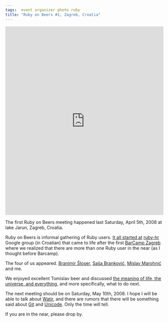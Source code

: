 ```yaml
---
tags:  event organizer photo ruby
title: "Ruby on Beers #1, Zagreb, Croatia"
---
```

<iframe src="https://www.facebook.com/plugins/post.php?href=https%3A%2F%2Fwww.facebook.com%2Fmedia%2Fset%2F%3Fset%3Da.10154148096742290.1073741890.735252289%26type%3D3&width=500" width="500" height="597" style="border:none;overflow:hidden" scrolling="no" frameborder="0" allowTransparency="true"></iframe>

The first Ruby on Beers meeting happened last Saturday, April 5th, 2008 at lake Jarun, Zagreb, Croatia.

Ruby on Beers is informal gathering of Ruby users. <a href="http://groups.google.com/group/ruby-hr/browse_thread/thread/dde9f2c93c17fd3e">It all started at</a> <a href="http://groups.google.com/group/ruby-hr/">ruby-hr</a> Google group (in Croatian) that came to life after the first <a href="https://web.archive.org/web/20090417214325/http://barcamp.ini.hr/">BarCamp Zagreb</a> where we realized that there are more than one Ruby user in the near (as I thought before Barcamp).

The four of us appeared. <a href="https://www.linkedin.com/in/sloser">Branimir Šloser</a>, <a href="http://www.linkedin.com/in/sbrankovic">Saša Branković</a>, <a href="https://github.com/mislav">Mislav Marohnić</a> and me.

We enjoyed excellent Tomislav beer and discussed <a href="http://en.wikipedia.org/wiki/The_Answer_to_Life,_the_Universe,_and_Everything">the meaning of life, the universe, and everything</a>, and more specifically, what to do next.

The next meeting should be on Saturday, May 10th, 2008. I hope I will be able to talk about <a href="http://watir.com/">Watir</a>, and there are rumors that there will be something said about <a href="http://git-scm.com/">Git</a> and <a href="http://unicode.org/">Unicode</a>. Only the time will tell.

If you are in the near, please drop by.
